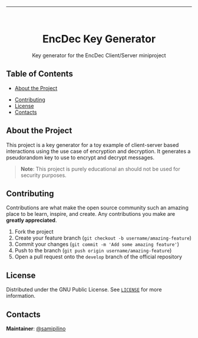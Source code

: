 <!-- GitHub Badges/Shields -->
<!-- See https://shields.io/ for more options. -->
<!-- [![CI/CD][cicd-shield]][cicd-url]
[![Contributors][contributors-shield]][contributors-url]
[![Forks][forks-shield]][forks-url]
[![Stargazers][stars-shield]][stars-url]
[![Issues][issues-shield]][issues-url]
[![License][license-shield]][license-url] -->
-----
<br />
<p align="center">
  <!-- PROJECT LOGO -->
  <!-- <a href="">
	<img src="./docs/images/logo.jpg" width="200px" height="auto"/>
  </a> -->

  <!-- PROJECT TITLE -->
  <h1 align="center">EncDec Key Generator</h1>

  <p align="center">
    <!-- SHORT PROJECT DESCRIPTION -->
    Key generator for the EncDec Client/Server miniproject
    <br />
    <!-- LINK TO DOCUMENTATION -->
    <!-- <a href="{#PROJECT_DOCS_LINK#}"><strong>Explore the docs »</strong></a>
    <br />
    <br /> -->
    <!-- LINK TO DEMO
    <a href="INSERT LINK TO DEMO HERE">View Demo</a>
    · -->
    <!-- LINK TO ISSUES -->
    <!-- <a href="{#repo-url#}issues">Report Bug</a>
    · -->
    <!-- LINK TO ISSUES -->
    <!-- <a href="{#repo-url#}issues">Request Feature</a> -->
  </p>
</p>

Table of Contents
---------------------
- [About the Project](#about-the-project)
  <!-- - [Built with](#about-the-project-built-with) -->
<!-- - [Getting Started](#getting-started)
  - [Parts List](#getting-started-parts-list)
  - [Assembling the Controller](#getting-started-assembling) -->
<!-- - [Usage](#usage) -->
<!-- - [Roadmap](#roadmap) -->
<!--
- [FAQ](#faq)
-->
- [Contributing](#contributing)
- [License](#license)
- [Contacts](#contacts)
<!-- - [Support the Project](#donate) -->
<!--
- [Acknowledgements](#acknowledgements)
-->

<a name="about-the-project"></a>
About the Project
---------------------
<!-- A brief description of what this project does and who it's for -->
This project is a key generator for a toy example of client-server based interactions using the use case of encryption and decryption. It generates a pseudorandom key to use to encrypt and decrypt messages.

> **Note**: This project is purely educational an should not be used for security purposes.

<!-- <a name="about-the-project-built-with"></a>
### Built with -->
<!-- This section should list any major frameworks that you built your project using. Leave any add-ons/plugins for the Acknowledgements section. Here are a few examples.
- [Sphinx](https://www.sphinx-doc.org/en/master/usage/installation.html) documentation generator
- [TexLive](https://www.tug.org/texlive/)
-->

<!-- <a name="getting-started"></a>
Getting Started
--------------------- -->
<!-- This is an example of how you may give instructions on setting up your project locally. To get a local copy up and running follow these simple example steps. -->
<!-- 
<a name="usage"></a>
Usage
------
1. 
2. 
3.  -->
<!-- 
<a name="roadmap"></a>
Roadmap
----------
See the [open issues][issues-url] for a list of proposed features (and known issues). -->
<!--
<a name="faq"></a>
FAQ
----
-->

<a name="contributing"></a>
Contributing
---------------
Contributions are what make the open source community such an amazing place to be learn, inspire, and create. Any contributions you make are **greatly appreciated**.

1. Fork the project
2. Create your feature branch (`git checkout -b username/amazing-feature`)
3. Commit your changes (`git commit -m 'Add some amazing feature'`)
4. Push to the branch (`git push origin username/amazing-feature`)
5. Open a pull request onto the `develop` branch of the official repository

<a name="license"></a>
License
-----------
Distributed under the GNU Public License. See [`LICENSE`][license] for more information.

<a name="contacts"></a>
Contacts
-----------
<!-- Your Name - [@github_username][link-to-github-user] -->
**Maintainer**: [@samipilino][samipilino]
<!-- 
<a name="donate"></a>
Support the Project
--------------------
[Donate to HART][donate-url]
-->
<!--
<a name="acknowledgements"></a>
Acknowledgements
-----------------
- [GitHub Emoji Cheat Sheet](https://www.webpagefx.com/tools/emoji-cheat-sheet)
- [Img Shields](https://shields.io)
- [Choose an Open Source License](https://choosealicense.com)
- [GitHub Pages](https://pages.github.com)
- [Animate.css](https://daneden.github.io/animate.css)
- [Loaders.css](https://connoratherton.com/loaders)
- [Slick Carousel](https://kenwheeler.github.io/slick)
- [Smooth Scroll](https://github.com/cferdinandi/smooth-scroll)
- [Sticky Kit](http://leafo.net/sticky-kit)
- [JVectorMap](http://jvectormap.com)
- [Font Awesome](https://fontawesome.com)
-->
<!-- MARKDOWN LINKS & IMAGES -->
<!-- https://www.markdownguide.org/basic-syntax/#reference-style-links -->
<!-- [cicd-shield]: {#repo-url#}workflows/CI/CD/badge.svg?branch=develop
[cicd-url]: https://github.com/SamiPilino/docs/actions "CI/CD"
[contributors-shield]: https://img.shields.io/github/contributors/SamiPilino/EncDec_key_generator
[contributors-url]: {#repo-url#}graphs/contributors
[forks-shield]: https://img.shields.io/github/forks/SamiPilino/EncDec_key_generator
[forks-url]: {#repo-url#}network/members
[stars-shield]: https://img.shields.io/github/stars/SamiPilino/EncDec_key_generator
[stars-url]: {#repo-url#}stargazers
[issues-shield]: https://img.shields.io/github/issues/SamiPilino/EncDec_key_generator
[issues-url]: {#repo-url#}issues
[license-shield]: https://img.shields.io/github/license/SamiPilino/EncDec_key_generator
[license-url]: {#repo-url#}blob/main/LICENSE -->
[license]: ./LICENSE "GNU Public License"
[samipilino]: https://github.com/samipilino
